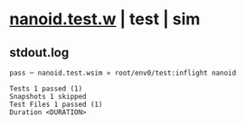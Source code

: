 # [nanoid.test.w](../../../../../../tests/sdk_tests/util/nanoid.test.w) | test | sim

## stdout.log
```log
pass ─ nanoid.test.wsim » root/env0/test:inflight nanoid

Tests 1 passed (1)
Snapshots 1 skipped
Test Files 1 passed (1)
Duration <DURATION>
```

